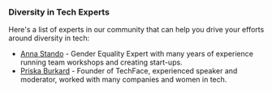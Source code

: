 ### Diversity in Tech Experts

Here's a list of experts in our community that can help you drive your efforts around diversity in tech:

- [Anna Stando](https://www.linkedin.com/in/anna-stando) - Gender Equality Expert with many years of experience running team workshops and creating start-ups.
- [Priska Burkard](https://www.linkedin.com/in/priskaburkard/) - Founder of TechFace, experienced speaker and moderator, worked with many companies and women in tech. 
